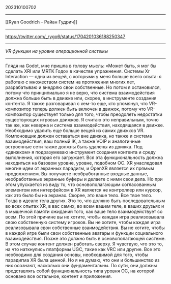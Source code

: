202310100702
***
[[Ryan Goodrich - Райан Гудрич]]
***
https://twitter.com/_rygo6/status/1704201036188250347
***
*VR функции на уровне операционной системы*
***
Глядя на Godot, мне пришла в голову мысль: «Может быть, я мог бы сделать XRI или MRTK Годо» в качестве упражнения. Системы Xr Interaction — одна из вещей, с которыми у меня больше всего опыта: я работаю с множеством систем на протяжении многих лет, разрабатываю и внедряю свои собственные. Но потом я остановился, потому что принципиально я не верю, что система взаимодействия должна больше быть в движке или, скорее, в инструменте создания контента. Я также разговаривал с кем-то еще, кто упомянул, что VR-композитор теперь должен быть включен в движок, потому что VR-композитор существует только для того, чтобы преодолеть недостатки существующих игровых движков. Я считаю это неправильным, точно так же, как неверна и система взаимодействия, находящаяся в движке. Необходимо удалить еще больше вещей из самих движков VR. Компоновщик должен оставаться вне движка, но также и система взаимодействия, ваш полный IK, а также VOIP и аналогичные встроенные сети также должны быть удалены из движка. Под «движком» я подразумеваю инструмент создания контента и среду выполнения, которая его загружает. Вся эта функциональность должна находиться на базовом уровне, уровне, подобном ОС. XR унаследовал многие идеи от экранных парадигм, и OpenXR является их прямым продолжением. Вы получаете необработанные входные данные, необработанные экранные буферы и делаете с ними свои дела. Но при этом упускается из виду то, что основополагающим согласованным элементом или интерфейсом в XR является не контроллер или курсор, как это было бы на экранах. Скорее, это ваше тело. Все твое тело. Тогда в идеале тела других. Это то, что должно быть последовательным во всех опытах XR, в вас самих, во всем вашем теле, в ваших друзьях и в мышечной памяти ожиданий того, как ваше тело взаимодействует со всем. По этой причине вы не хотите, чтобы каждая игра реализовывала свою собственную систему игроков. Вы не хотите, чтобы каждая игра реализовывала свои собственные взаимодействия. Вы не хотите, чтобы в каждой игре были свои собственные аватары и функции социального взаимодействия. Позже это должно быть в основополагающей системе. В этом случае контент должен работать сверху. Я чувствую, что это то, на что наткнулись платформы UGC, такие как VRC или другие. Все это необходимо для создания основы, необходимой для того, чтобы парадигма XR была ценной. Но я не думаю, что они и большинство из них осознают, насколько они фундаментальны. По сути, они должны представлять собой функциональность типа уровня ОС, на которой основано все остальное, контент и приложения.